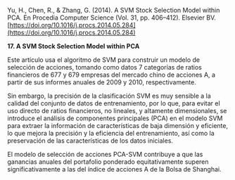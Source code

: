 
Yu, H., Chen, R., & Zhang, G. (2014). A SVM Stock Selection Model within PCA. En Procedia Computer Science (Vol. 31, pp. 406–412). Elsevier BV. [https://doi.org/10.1016/j.procs.2014.05.284](https://doi.org/10.1016/j.procs.2014.05.284)           


**17. A SVM Stock Selection Model within PCA**

Este artículo usa el algoritmo de SVM para construir un modelo de selección de acciones, tomando como datos 7 categorías de ratios financieros de 677 y 679 empresas del mercado chino de acciones A, a partir de sus informes anuales de 2009 y 2010, respectivamente.

Sin embargo, la precisión de la clasificación SVM es muy sensible a la calidad del conjunto de datos de entrenamiento, por lo que, para evitar el uso directo de ratios financieros, no lineales, y altamente dimensionales, se introduce el análisis de componentes principales (PCA) en el modelo SVM para extraer la información de características de baja dimensión y eficiente, lo que mejora la precisión y la eficiencia del entrenamiento, así como la preservación de las características de los datos iniciales.

El modelo de selección de acciones PCA-SVM contribuye a que las ganancias anuales del portafolio ponderado equitativamente superen significativamente a las del índice de acciones A de la Bolsa de Shanghai.
